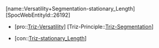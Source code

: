 ﻿---
type: TrizContradiction
aliases:
- Versatility+Segmentation-stationary_Length
license: CC BY-SA 4.0
copyright: https://github.com/SpocWeb
IsDeleted: false
IsReadOnly: false
Confidential: public
tags: 
- Triz/Contradiction
---
[name::Versatility+Segmentation-stationary_Length]
[SpocWebEntityId::26192]
+ [pro::[Triz-Versatility](tech/Triz/Parameter/Triz-Versatility.md)]
[Triz-Principle::[Triz-Segmentation](tech/Triz/Principle/Triz-Segmentation.md)]
- [con::[Triz-stationary_Length](tech/Triz/Parameter/Triz-stationary_Length.md)]

